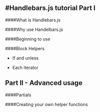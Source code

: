#Handlebars.js tutorial
Part I
------
####What is Handlebars.js


####Why use Handelbars.js


####Beginning to use


####Block Helpers

* If and unless

* Each iterator

Part II - Advanced usage
------------------------
####Partials


####Creating your own helper functions
